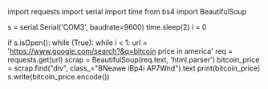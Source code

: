 import requests
import serial
import time
from bs4 import BeautifulSoup

s = serial.Serial('COM3', baudrate=9600)
time.sleep(2)
i = 0

if s.isOpen():
  while (True):
      while i < 1:
          url = 'https://www.google.com/search?&q=bitcoin price in america'
          req = requests.get(url)
          scrap = BeautifulSoup(req.text, 'html.parser')
          bitcoin_price = scrap.find("div", class_="BNeawe iBp4i AP7Wnd").text
          print(bitcoin_price)
          s.write(bitcoin_price.encode())

  
  
